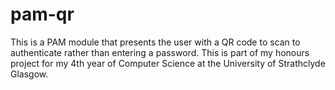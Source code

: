 # pam-qr
This is a PAM module that presents the user with a QR code to scan to authenticate rather than entering a password. This is part of my honours project for my 4th year of Computer Science at the University of Strathclyde Glasgow.
